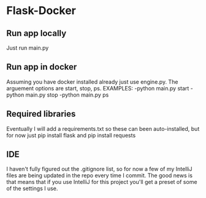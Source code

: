 ﻿# Flask-Docker

## Run app locally
Just run main.py

## Run app in docker
Assuming you have docker installed already just use engine.py. The arguement options are start, stop, ps.
EXAMPLES: 
-python main.py start
-python main.py stop
-python main.py ps

## Required libraries
Eventually I will add a requirements.txt so these can been auto-installed, but for now just pip install flask and pip install requests

## IDE
I haven't fully figured out the .gitignore list, so for now a few of my IntelliJ files are being updated in the repo every time I commit. The good news is that means that if you use IntelliJ for this project you'll get a preset of some of the settings I use.
